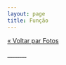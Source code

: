 ```yaml
---
layout: page
title: Função
---
```


<a href="/fotos">« Voltar par Fotos </a>

<a class="content-fotos-item content-fotos-item--photos" href="{{site.baseurl}}/img/fotos/funcao/6_balisas.jpg" data-lightbox="horses" data-title="">
  <img class="photos-thumb" src="{{site.baseurl}}/img/fotos/funcao/6_balisas.jpg" alt="">
</a>

<a class="content-fotos-item content-fotos-item--photos" href="{{site.baseurl}}/img/fotos/funcao/156540_557434977623822_2097284190_n.jpg" data-lightbox="horses" data-title="">
  <img class="photos-thumb" src="{{site.baseurl}}/img/fotos/funcao/156540_557434977623822_2097284190_n.jpg" alt="">
</a>

<a class="content-fotos-item content-fotos-item--photos" href="{{site.baseurl}}/img/fotos/funcao/223752_251003021600354_5456191_n.jpg" data-lightbox="horses" data-title="">
  <img class="photos-thumb" src="{{site.baseurl}}/img/fotos/funcao/223752_251003021600354_5456191_n.jpg" alt="">
</a>

<a class="content-fotos-item content-fotos-item--photos" href="{{site.baseurl}}/img/fotos/funcao/298677_251003438266979_1877294_n.jpg" data-lightbox="horses" data-title="">
  <img class="photos-thumb" src="{{site.baseurl}}/img/fotos/funcao/298677_251003438266979_1877294_n.jpg" alt="">
</a>

<a class="content-fotos-item content-fotos-item--photos" href="{{site.baseurl}}/img/fotos/funcao/554649_463294657037855_613612092_n.jpg" data-lightbox="horses" data-title="">
  <img class="photos-thumb" src="{{site.baseurl}}/img/fotos/funcao/554649_463294657037855_613612092_n.jpg" alt="">
</a>

<a class="content-fotos-item content-fotos-item--photos" href="{{site.baseurl}}/img/fotos/funcao/555506_446835858683735_2027671529_n.jpg" data-lightbox="horses" data-title="">
  <img class="photos-thumb" src="{{site.baseurl}}/img/fotos/funcao/555506_446835858683735_2027671529_n.jpg" alt="">
</a>

<a class="content-fotos-item content-fotos-item--photos" href="{{site.baseurl}}/img/fotos/funcao/599834_446837655350222_490459486_n.jpg" data-lightbox="horses" data-title="">
  <img class="photos-thumb" src="{{site.baseurl}}/img/fotos/funcao/599834_446837655350222_490459486_n.jpg" alt="">
</a>

<a class="content-fotos-item content-fotos-item--photos" href="{{site.baseurl}}/img/fotos/funcao/Docilidade.jpg" data-lightbox="horses" data-title="">
  <img class="photos-thumb" src="{{site.baseurl}}/img/fotos/funcao/Docilidade.jpg" alt="">
</a>

<a class="content-fotos-item content-fotos-item--photos" href="{{site.baseurl}}/img/fotos/funcao/Prova_de_5_Tambores.jpg" data-lightbox="horses" data-title="">
  <img class="photos-thumb" src="{{site.baseurl}}/img/fotos/funcao/Prova_de_5_Tambores.jpg" alt="">
</a>

<a class="content-fotos-item content-fotos-item--photos" href="{{site.baseurl}}/img/fotos/funcao/Prova_tambor_Expointer_2003_Fernando_Antunes.jpg" data-lightbox="horses" data-title="">
  <img class="photos-thumb" src="{{site.baseurl}}/img/fotos/funcao/Prova_tambor_Expointer_2003_Fernando_Antunes.jpg" alt="">
</a>

<a class="content-fotos-item content-fotos-item--photos" href="{{site.baseurl}}/img/fotos/funcao/Prova_Feminina.jpg" data-lightbox="horses" data-title="">
  <img class="photos-thumb" src="{{site.baseurl}}/img/fotos/funcao/Prova_Feminina.jpg" alt="">
</a>

<a class="content-fotos-item content-fotos-item--photos" href="{{site.baseurl}}/img/fotos/funcao/Lothar_com_Embaixador_da_Lagoa_Branca.jpg" data-lightbox="horses" data-title="">
  <img class="photos-thumb" src="{{site.baseurl}}/img/fotos/funcao/Lothar_com_Embaixador_da_Lagoa_Branca.jpg" alt="">
</a>
